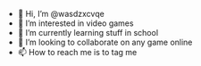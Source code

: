 - 👋 Hi, I’m @wasdzxcvqe
- 👀 I’m interested in video games
- 🌱 I’m currently learning stuff in school
- 💞️ I’m looking to collaborate on any game online
- 📫 How to reach me is to tag me

<!---
wasdzxcvqe/wasdzxcvqe is a ✨ special ✨ repository because its `README.md` (this file) appears on your GitHub profile.
You can click the Preview link to take a look at your changes.
--->
